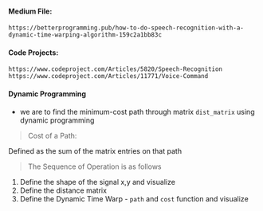 ####	Medium File:
	https://betterprogramming.pub/how-to-do-speech-recognition-with-a-dynamic-time-warping-algorithm-159c2a1bb83c

####	Code Projects:
	https://www.codeproject.com/Articles/5820/Speech-Recognition
	https://www.codeproject.com/Articles/11771/Voice-Command

#### Dynamic Programming

* we are to find the minimum-cost path through matrix `dist_matrix` using dynamic programming
> Cost of a Path:

Defined as the sum of the matrix entries on that path

> The Sequence of Operation is as follows

1. Define the shape of the signal x,y and visualize
2. Define the distance matrix
3. Define the Dynamic Time Warp - `path` and `cost` function and visualize